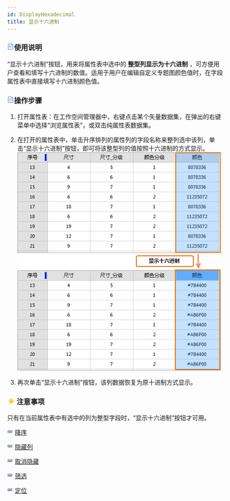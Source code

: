 ```yaml
---
id: DisplayHexadecimal
title: 显示十六进制
---
```

### ![](../../img/read.gif)使用说明

“显示十六进制”按钮，用来将属性表中选中的 **整型列显示为十六进制**
，可方便用户查看和填写十六进制的数值。适用于用户在编辑自定义专题图颜色值时，在字段属性表中直接填写十六进制颜色值。

### ![](../../img/read.gif)操作步骤

  1. 打开属性表：在工作空间管理器中，右键点击某个矢量数据集，在弹出的右键菜单中选择“浏览属性表”，或双击纯属性表数据集。
  2. 在打开的属性表中，单击升序排列的属性列的字段名称来整列选中该列，单击“显示十六进制”按钮，即可将该整型列的值按照十六进制的方式显示。
![](img/DisplayHexadecimal.png)  

  3. 再次单击“显示十六进制”按钮，该列数据恢复为原十进制方式显示。

### ![](../../img/note.png)注意事项

只有在当前属性表中有选中的列为整型字段时，“显示十六进制”按钮才可用。

![](../../img/smalltitle.png) [降序](SortOrderDescendingButton.htm)

![](../../img/smalltitle.png) [隐藏列](HideButton.htm)

![](../../img/smalltitle.png) [取消隐藏](CancelHideButton.htm)

![](../../img/smalltitle.png) [筛选](FilterButton.htm)

![](../../img/smalltitle.png) [定位](GoToButton.htm)




